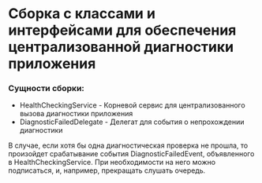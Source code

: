 # Сборка с классами и интерфейсами для обеспечения централизованной диагностики приложения

### Сущности сборки:
*  HealthCheckingService - Корневой сервис для централизованного вызова диагностики приложения
*  DiagnosticFailedDelegate - Делегат для события о непрохождении диагностики

В случае, если хотя бы одна диагностическая проверка не прошла, то произойдет срабатывание события DiagnosticFailedEvent, объявленного в HealthCheckingService. При необходимости на него можно подписаться, и, например, прекращать слушать очередь.